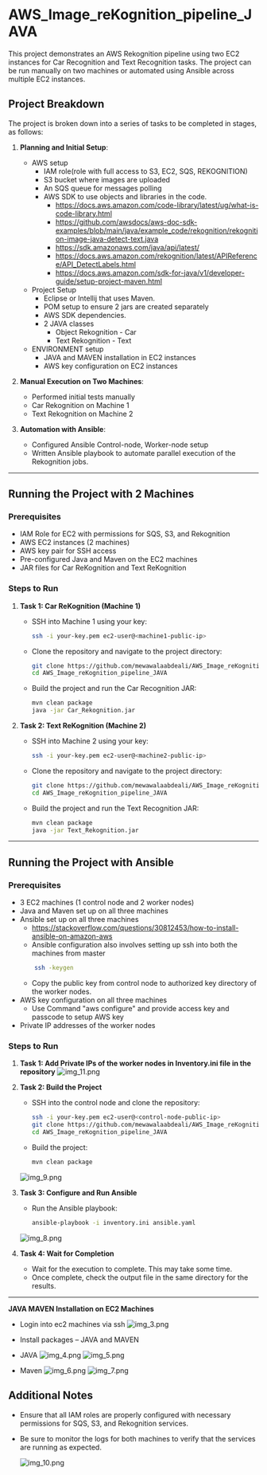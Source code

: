 # AWS_Image_reKognition_pipeline_JAVA

This project demonstrates an AWS Rekognition pipeline using two EC2 instances for Car Recognition and Text Recognition tasks. 
The project can be run manually on two machines or automated using Ansible across multiple EC2 instances.

## Project Breakdown

The project is broken down into a series of tasks to be completed in stages, as follows:

1. **Planning and Initial Setup**:
    - AWS setup 
         - IAM role(role with full access to S3, EC2, SQS, REKOGNITION)
         - S3 bucket where images are uploaded
         - An SQS queue for messages polling
         - AWS SDK to use objects and libraries in the code.
           - https://docs.aws.amazon.com/code-library/latest/ug/what-is-code-library.html
           - https://github.com/awsdocs/aws-doc-sdk-examples/blob/main/java/example_code/rekognition/rekognition-image-java-detect-text.java
           - https://sdk.amazonaws.com/java/api/latest/
           - https://docs.aws.amazon.com/rekognition/latest/APIReference/API_DetectLabels.html
           - https://docs.aws.amazon.com/sdk-for-java/v1/developer-guide/setup-project-maven.html
    - Project Setup 
      - Eclipse or Intellij that uses Maven.
      - POM setup to ensure 2 jars are created separately
      - AWS SDK dependencies.
      - 2 JAVA classes 
        - Object Rekognition - Car
        - Text Rekognition - Text
    - ENVIRONMENT setup
      - JAVA and MAVEN installation in EC2 instances
      - AWS key configuration on EC2 instances
    
2. **Manual Execution on Two Machines**:
    - Performed initial tests manually
    - Car Rekognition on Machine 1
    - Text Rekognition on Machine  2

3. **Automation with Ansible**:
    - Configured Ansible Control-node, Worker-node setup
    - Written Ansible playbook to automate parallel execution of the Rekognition jobs.
---

## Running the Project with 2 Machines

### Prerequisites
- IAM Role for EC2 with permissions for SQS, S3, and Rekognition
- AWS EC2 instances (2 machines)
- AWS key pair for SSH access
- Pre-configured Java and Maven on the EC2 machines
- JAR files for Car ReKognition and Text ReKognition

### Steps to Run

1. **Task 1: Car ReKognition (Machine 1)**
    - SSH into Machine 1 using your key:
      ```bash
      ssh -i your-key.pem ec2-user@<machine1-public-ip>
      ```
    - Clone the repository and navigate to the project directory:
      ```bash
      git clone https://github.com/mewawalaabdeali/AWS_Image_reKognition_pipeline_JAVA.git
      cd AWS_Image_reKognition_pipeline_JAVA
      ```
    - Build the project and run the Car Recognition JAR:
      ```bash
      mvn clean package
      java -jar Car_Rekognition.jar
      ```

2. **Task 2: Text ReKognition (Machine 2)**
    - SSH into Machine 2 using your key:
      ```bash
      ssh -i your-key.pem ec2-user@<machine2-public-ip>
      ```
    - Clone the repository and navigate to the project directory:
      ```bash
      git clone https://github.com/mewawalaabdeali/AWS_Image_reKognition_pipeline_JAVA.git
      cd AWS_Image_reKognition_pipeline_JAVA
      ```
    - Build the project and run the Text Recognition JAR:
      ```bash
      mvn clean package
      java -jar Text_Rekognition.jar
      ```

---

## Running the Project with Ansible

### Prerequisites
- 3 EC2 machines (1 control node and 2 worker nodes)
- Java and Maven set up on all three machines
- Ansible set up on all three machines
  - https://stackoverflow.com/questions/30812453/how-to-install-ansible-on-amazon-aws
  - Ansible configuration also involves setting up ssh into both the machines from master
  ```bash
      ssh -keygen
   ```
  - Copy the public key from control node to authorized key directory of the worker nodes.
- AWS key configuration on all three machines
  - Use Command "aws configure" and provide access key and passcode to setup AWS key
- Private IP addresses of the worker nodes

### Steps to Run

1. **Task 1: Add Private IPs of the worker nodes in Inventory.ini file in the repository**
   ![img_11.png](Readme_images/img_11.png)
2. **Task 2: Build the Project**
    - SSH into the control node and clone the repository:
      ```bash
      ssh -i your-key.pem ec2-user@<control-node-public-ip>
      git clone https://github.com/mewawalaabdeali/AWS_Image_reKognition_pipeline_JAVA.git
      cd AWS_Image_reKognition_pipeline_JAVA
      ```
    - Build the project:
      ```bash
      mvn clean package
      ```
   ![img_9.png](Readme_images/img_9.png)


3. **Task 3: Configure and Run Ansible**
    - Run the Ansible playbook:
      ```bash
      ansible-playbook -i inventory.ini ansible.yaml
      ```
      
   ![img_8.png](Readme_images/img_8.png)



4. **Task 4: Wait for Completion**
    - Wait for the execution to complete. This may take some time.
    - Once complete, check the output file in the same directory for the results.

---

**JAVA MAVEN Installation on EC2 Machines**
   - Login into ec2 machines via ssh
   ![img_3.png](Readme_images/img_3.png)


   - Install packages – JAVA and MAVEN


   - JAVA
   ![img_4.png](Readme_images/img_4.png)
   ![img_5.png](Readme_images/img_5.png)


   - Maven 
   ![img_6.png](Readme_images/img_6.png)
   ![img_7.png](Readme_images/img_7.png)


## Additional Notes

- Ensure that all IAM roles are properly configured with necessary permissions for SQS, S3, and Rekognition services.
- Be sure to monitor the logs for both machines to verify that the services are running as expected.

   ![img_10.png](Readme_images/img_10.png)
